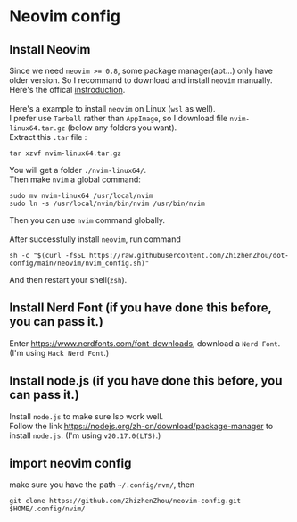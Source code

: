 # Neovim config
## Install Neovim
Since we need `neovim >= 0.8`, some package manager(apt...) only have older version. So I recommand to download and install `neovim` manually. Here's the offical [instroduction](https://github.com/neovim/neovim/releases).
<br><br>
Here's a example to install `neovim` on Linux (`wsl` as well).  
I prefer use `Tarball` rather than `AppImage`, so I download file `nvim-linux64.tar.gz` (below any folders you want).  
Extract this `.tar` file : 
```
tar xzvf nvim-linux64.tar.gz
```
You will get a folder `./nvim-linux64/`.   
Then make `nvim` a global command:
```
sudo mv nvim-linux64 /usr/local/nvim
sudo ln -s /usr/local/nvim/bin/nvim /usr/bin/nvim
```
Then you can use `nvim` command globally.
<br><br>
After successfully install `neovim`, run command 
```
sh -c "$(curl -fsSL https://raw.githubusercontent.com/ZhizhenZhou/dot-config/main/neovim/nvim_config.sh)"
```

And then restart your shell(`zsh`).  
## Install Nerd Font (if you have done this before, you can pass it.)
Enter https://www.nerdfonts.com/font-downloads, download a `Nerd Font`. (I'm using `Hack Nerd Font`.)  
## Install node.js (if you have done this before, you can pass it.)
Install `node.js` to make sure lsp work well.  
Follow the link https://nodejs.org/zh-cn/download/package-manager to install `node.js`. (I'm using `v20.17.0(LTS)`.)  
## import neovim config
make sure you have the path `~/.config/nvm/`, then 
```
git clone https://github.com/ZhizhenZhou/neovim-config.git $HOME/.config/nvim/
```
